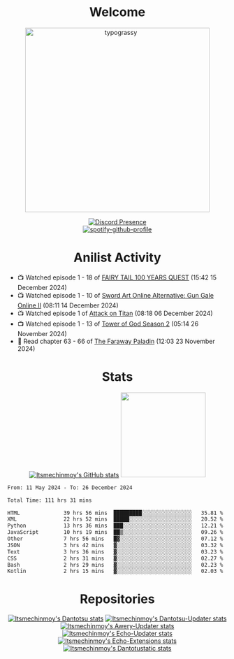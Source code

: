 <div align="center">

# Welcome
<a href="https://github.com/kawarimidoll/typograssy">
    <img alt="typograssy" src="https://typograssy.deno.dev/api?text=%E3%82%88%E3%81%86%E3%81%93%E3%81%9D%E3%81%BF%E3%81%AA%E3%81%95%E3%82%93%20-%20Itsmechinmoy--&&l0=none&l1=82d9d0&l2=027353&l3=038c4c&l4=01402e&bg=none&frame=none&speed=100&comment=" width="421.99">
</a>

[![Discord Presence](https://lanyard.cnrad.dev/api/523539866311720963?theme=dark&bg=Oe1116&animated=false&hideDiscrim=true&borderRadius=30px&hideActivity=whenNotUsed)](https://discord.com/users/523539866311720963)<br>
[![spotify-github-profile](https://spotify-github-profile.kittinanx.com/api/view?uid=31zczwoe3obxakjgkio7anubhkaq&cover_image=true&theme=novatorem&show_offline=true&background_color=121212&interchange=false&bar_color=53b14f&bar_color=ffffff&bar_color_cover=false)](https://spotify-github-profile.vercel.app/api/view?uid=31zczwoe3obxakjgkio7anubhkaq&redirect=true)
</div>

<div align="center">

# Anilist Activity
</div>
<!-- ANILIST_ACTIVITY:start -->

-   📺 Watched episode 1 - 18 of [FAIRY TAIL 100 YEARS QUEST](https://anilist.co/anime/139095) (15:42 15 December 2024)
-   📺 Watched episode 1 - 10 of [Sword Art Online Alternative: Gun Gale Online II](https://anilist.co/anime/167141) (08:11 14 December 2024)
-   📺 Watched episode 1 of [Attack on Titan](https://anilist.co/anime/16498) (08:18 06 December 2024)
-   📺 Watched episode 1 - 13 of [Tower of God Season 2](https://anilist.co/anime/153406) (05:14 26 November 2024)
-   📖 Read chapter 63 - 66 of [The Faraway Paladin](https://anilist.co/manga/101521) (12:03 23 November 2024)

<!-- ANILIST_ACTIVITY:end -->
<div align="center">
    
# Stats
[![Itsmechinmoy's GitHub stats](https://github-readme-stats.vercel.app/api?username=itsmechinmoy&show_icons=true&theme=algolia)](https://github.com/anuraghazra/github-readme-stats)
<img src="https://github-readme-stackoverflow.vercel.app/?userID=25004176&theme=dark" height="194"/>
</div>
<!--START_SECTION:waka-->

```txt
From: 11 May 2024 - To: 26 December 2024

Total Time: 111 hrs 31 mins

HTML              39 hrs 56 mins  █████████░░░░░░░░░░░░░░░░   35.81 %
XML               22 hrs 52 mins  █████░░░░░░░░░░░░░░░░░░░░   20.52 %
Python            13 hrs 36 mins  ███░░░░░░░░░░░░░░░░░░░░░░   12.21 %
JavaScript        10 hrs 19 mins  ██▒░░░░░░░░░░░░░░░░░░░░░░   09.26 %
Other             7 hrs 56 mins   █▓░░░░░░░░░░░░░░░░░░░░░░░   07.12 %
JSON              3 hrs 42 mins   ▓░░░░░░░░░░░░░░░░░░░░░░░░   03.32 %
Text              3 hrs 36 mins   ▓░░░░░░░░░░░░░░░░░░░░░░░░   03.23 %
CSS               2 hrs 31 mins   ▓░░░░░░░░░░░░░░░░░░░░░░░░   02.27 %
Bash              2 hrs 29 mins   ▓░░░░░░░░░░░░░░░░░░░░░░░░   02.23 %
Kotlin            2 hrs 15 mins   ▓░░░░░░░░░░░░░░░░░░░░░░░░   02.03 %
```

<!--END_SECTION:waka-->
<div align="center">

# Repositories
[![Itsmechinmoy's Dantotsu stats](https://github-readme-stats.vercel.app/api/pin/?username=itsmechinmoy&repo=dantotsu&show_icons=true&theme=algolia&description_lines_count=1)](https://github.com/itsmechinmoy/dantotsu)
[![Itsmechinmoy's Dantotsu-Updater stats](https://github-readme-stats.vercel.app/api/pin/?username=itsmechinmoy&repo=dantotsu-updater&show_icons=true&theme=algolia&description_lines_count=1)](https://github.com/itsmechinmoy/dantotsu-updater)
[![Itsmechinmoy's Awery-Updater stats](https://github-readme-stats.vercel.app/api/pin/?username=itsmechinmoy&repo=awery-updater&show_icons=true&theme=algolia&description_lines_count=1)](https://github.com/itsmechinmoy/awery-updater)
[![Itsmechinmoy's Echo-Updater stats](https://github-readme-stats.vercel.app/api/pin/?username=itsmechinmoy&repo=echo-updater&show_icons=true&theme=algolia&description_lines_count=1)](https://github.com/itsmechinmoy/echo-updater)
[![Itsmechinmoy's Echo-Extensions stats](https://github-readme-stats.vercel.app/api/pin/?username=itsmechinmoy&repo=echo-extensions&show_icons=true&theme=algolia&description_lines_count=1)](https://github.com/itsmechinmoy/echo-extensions)
[![Itsmechinmoy's Dantotustatic stats](https://github-readme-stats.vercel.app/api/pin/?username=itsmechinmoy&repo=dantotustatic&show_icons=true&theme=algolia&description_lines_count=1)](https://github.com/itsmechinmoy/dantotustatic)
</div>
